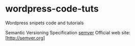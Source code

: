 # wordpress-code-tuts
Wordpress snipets code and tutorials


Semantic Versioning Specification [semver](Docs/semver/semver.md)
Official web site:[http://semver.org]
